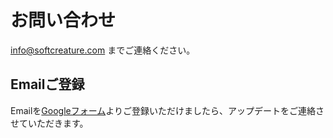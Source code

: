 # お問い合わせ
[info@softcreature.com](mailto:info@softcreature.com) までご連絡ください。

## Emailご登録
Emailを[Googleフォーム](https://goo.gl/forms/oF5N1fRyQAw7ynid2)よりご登録いただけましたら、アップデートをご連絡させていただきます。
